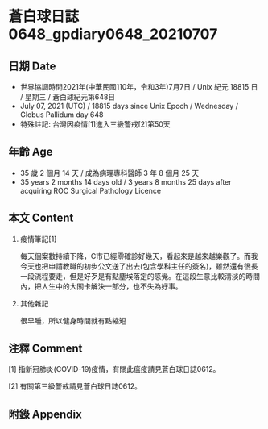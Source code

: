 [_metadata_:encoding]: - "utf-8"
[_metadata_:language]: - "zh-Hant-TW"
[_metadata_:fileformat]: - "markdown"
[_metadata_:MIME_type]: - "text/plain"
[_metadata_:markdown_version]: - "commonmark version 0.29"
[_metadata_:markdown_spec]: - "https://spec.commonmark.org/0.29/"

# 蒼白球日誌0648_gpdiary0648_20210707 #

## 日期 Date ##

* 世界協調時間2021年(中華民國110年，令和3年)7月7日 / Unix 紀元 18815 日 / 星期三 / 蒼白球紀元第648日
* July 07, 2021 (UTC) / 18815 days since Unix Epoch / Wednesday / Globus Pallidum day 648
* 特殊註記: 台灣因疫情[1]進入三級警戒[2]第50天

## 年齡 Age ##

* 35 歲 2 個月 14 天 / 成為病理專科醫師 3 年 8 個月 25 天
* 35 years 2 months 14 days old / 3 years 8 months 25 days after acquiring ROC Surgical Pathology Licence

## 本文 Content ##

1. 疫情筆記[1]

    每天個案數持續下降，C市已經零確診好幾天，看起來是越來越樂觀了。而我今天也把申請教職的初步公文送了出去(包含學科主任的簽名)，雖然還有很長一段流程要走，但是好歹是有點塵埃落定的感覺。在這段生意比較清淡的時間內，把人生中的大關卡解決一部分，也不失為好事。
    
2. 其他雜記

    很早睡，所以健身時間就有點縮短        

## 注釋 Comment ##

[1] 指新冠肺炎(COVID-19)疫情，有關此瘟疫請見蒼白球日誌0612。

[2] 有關第三級警戒請見蒼白球日誌0612。

## 附錄 Appendix ##

